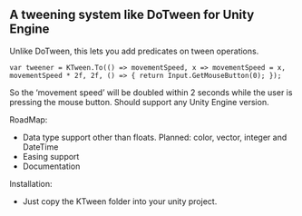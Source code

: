## A tweening system like DoTween for Unity Engine

Unlike DoTween, this lets you add predicates on tween operations. 


```
var tweener = KTween.To(() => movementSpeed, x => movementSpeed = x, movementSpeed * 2f, 2f, () => { return Input.GetMouseButton(0); });
```


So the ‘movement speed’ will be doubled within 2 seconds while the user is pressing the mouse button. Should support any Unity Engine version.

RoadMap:



* Data type support other than floats. Planned: color, vector, integer and DateTime
* Easing support
* Documentation

Installation:


* Just copy the KTween folder into your unity project.
